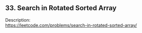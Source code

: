 ## 33. Search in Rotated Sorted Array

Description:  
https://leetcode.com/problems/search-in-rotated-sorted-array/